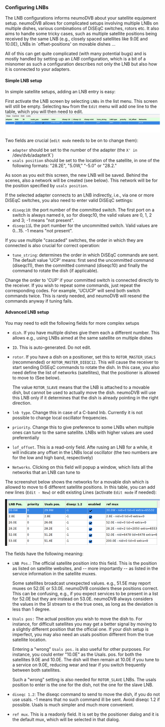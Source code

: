 ### Configuring LNBs ###

The LNB configurations informs neumoDVB about your satellite equipment setup. neumoDVB allows for complicated
setups involving multiple LNBs on multiple dishes, various combinations of DiSEqC switches, rotors etc.
It also aims to handle some tricky cases, such as multiple satellite positions being received by the same
LNB (e.g., closely spaced satellites like 9.0E and 10.0E), LNBs in `offset-positions' on movable dishes ...

All of this can get quite complicated (with many potential bugs) and is mostly handled by setting up an *LNB*
configuration, which is a bit of a misnomer as such a configuration describes not only the LNB but also
how it is connected to your adapters.

#### Simple LNB setup ####

In simple satellite setups, adding an LNB entry is easy:

First activate the LNB screen by selecting `LNBs` in the list menu. This screen will still be empty.
Selecting `New` from the `Edit` menu will add one line to the table, which you will then need to edit.
![screenshot](images/add_first_lnb.png)

Two fields are crucial (`edit mode` needs to be on to change them):

* `adapter` should be set to the number of the adapter (the `X' in `/dev/dvb/adapterX`)
* `usals position` should be set to the location of the satellite, in one of the following formats:
"28.2E", "5.0W,"  "-5.0" or "28.2."

As soon as you exit this screen, the new LNB will be saved. Behind the scenes, also a network will be created
(see below). This network will be for the position specified by `usals position`.

If the selected adapter connects to an LNB indirectly, i.e., via one or more DiSEqC switches, you also need
to enter valid DiSEqC settings:
* `diseqc10`: the port number of the committed switch.  The first port on a switch is always named `0`, so for
diseqc10, the valid values are 0, 1, 2 and 3; -1 means "not present".
* `diseqc11`L the port number for the uncommitted switch. Valid values are  0...15. -1 means "not present".

If you use multiple "cascaded" switches, the order in which they are connected is also crucial for correct
operation:

* `tune_string`: determines the order in which DiSEqC commands are sent. The default value 'UCP' means:
first send the uncommitted command (diseqc11), then the committed command (diseqc10) and finally the command
to rotate the dish (if applicable).

Change the order to 'CUP' if your committed switch is connected directly
to the receiver. If you wish to repeat some commands, just repeat the corresponding codes. For example, 'UCUCP'
will send both switch commands twice. This is rarely needed, and neumoDVB will resend the commands anyway
if tuning fails.



#### Advanced LNB setup ####

You may need to edit the following fields for more complex setups

* `dish`. If you have multiple dishes give them each a different number. This allows e.g., using
LNBs aimed at the same satellite  on multiple dishes
* `ID`. This is auto-generated. Do not edit.
* `rotor`. If you have a dish on a positioner, set this to `ROTOR_MASTER_USALS` (recommended) or
`ROTOR_MASTER_DIEQC12`. This will cause the receiver to start sending DiSEqC commands to rotate the dish.
In this case, you also need define the list of networks (satellites), that the positioner is allowed to move to
(See below).

    The value `ROTOR_SLAVE` means that the LNB is attached to a movable dish, but cannot be used
    to actually move the dish. neumoDVB will use this LNB only if it determines that the dish is already pointing
    in the right direction.


* `lnb type`. Change this in case of a C-band lnb. Currently it is not possible to change local oscillator frequencies.
* `priority`. Change this to give preference to some LNBs when multiple ones can tune to the same satellite. LNBs
  with higher values are used preferentially
* `lof_offset`. This is a read-only field. Afte rusing an LNB for a while, it will indicate any offset in the
LNBs local oscillator (the two numbers are for the low and high band, respectively)
* `Networks`. Clicking on this field will popup a window, which lists all the networks that an LNB
can tune to

The screenshot below shows the networks for a movable dish which is allowed to move to 6 different satellite
positions. In this table, you can add new lines (`Edit - New`) or edit existing Lines (activate `Edit mode`
if needed):

 ![screenshot](images/lnb_networks.png)

The fields have the following meaning:

* `LNB Pos.`: The official satellite position into this field.  This is the position as listed on satellite
websites, and -- more importantly -- as listed in the service information in the satellite muxes.

    Some satellites
    broadcast unexpected values. e.g., 51.5E may report muxes on 52.0E or 53.0E. neumoDVB considers these positions
    correct. This can be confusing, e.g., if you expect services to be present in a list for 52.0E but they are
    instead on 53.0E. neumoDVB always considers the values in the SI stream to e the true ones, as long as the
    deviation is less than 1 degree.

* `Usals pos:` The actual position you wish to move the dish to. For instance, for difficult
satellites you may get a better signal by moving to a slightly different position that the official one.
If your dish setup is imperfect, you may also need an usals position different from the true satellite location.

    Entering a "wrong" `Usals pos.` is also useful for other
    purposes. For instance, you could enter "10.0E" as the Usals. pos. for both the satellites 9.0E  and 10.0E. The
    dish will then remain at 10.0E if you tune to a service on 9.0E, reducing wear and tear if you switch
    frequently between both satellites.

    Such a "wrong" setting is also needed for `ROTOR_SLAVE` LNBs. The usals position to enter is the one for the dish,
    not the one for the slave LNB.

* `diseqc 1.2`: The diseqc command to send to move the dish, if you do not use usals. -1 means that no such command
  ill be sent. Avoid diseqc 1.2 if possible. Usals is much simpler and much more convenient.

* `ref mux`. This is a readonly field. It is set by the positioner dialog and it is the default mux, which will be
selected in that dialog.
